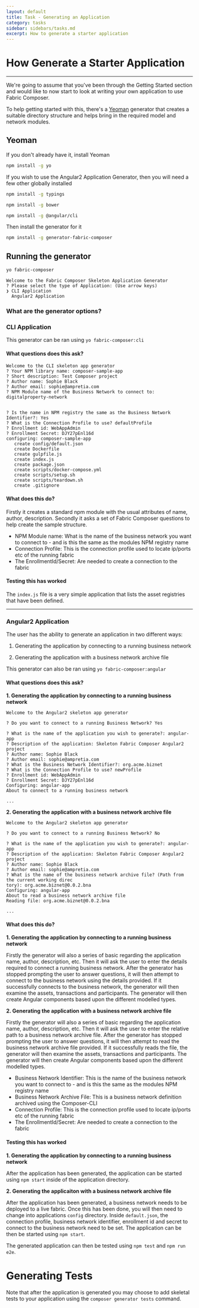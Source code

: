 ```yaml
---
layout: default
title: Task - Generating an Application
category: tasks
sidebar: sidebars/tasks.md
excerpt: How to generate a starter application
---
```


# How Generate a Starter Application

---

We're going to assume that you've been through the Getting Started section and would like to now start to look at writing your own application to use Fabric Composer.

To help getting started with this, there's a [Yeoman](http://yeoman.io/) generator that creates a suitable directory structure and helps bring in the required model and network modules.

## Yeoman

If you don't already have it, install Yeoman

```bash
npm install -g yo
```


If you wish to use the Angular2 Application Generator, then you will need a few other globally installed

```bash
npm install -g typings

npm install -g bower

npm install -g @angular/cli
```


Then install the generator for it


```bash
npm install -g generator-fabric-composer
```


## Running the generator

```bash
yo fabric-composer
```

```
Welcome to the Fabric Composer Skeleton Application Generator
? Please select the type of Application: (Use arrow keys)
❯ CLI Application
  Angular2 Application
```

### What are the generator options?

### CLI Application

This generator can be ran using ```yo fabric-composer:cli```

#### What questions does this ask?

```
Welcome to the CLI skeleton app generator
? Your NPM library name: composer-sample-app
? Short description: Test Composer project
? Author name: Sophie Black
? Author email: sophie@ampretia.com
? NPM Module name of the Business Network to connect to: digitalproperty-network


? Is the name in NPM registry the same as the Business Network Identifier?: Yes
? What is the Connection Profile to use? defaultProfile
? Enrollment id: WebAppAdmin
? Enrollment Secret: DJY27pEnl16d
configuring: composer-sample-app
   create config/default.json
   create Dockerfile
   create gulpfile.js
   create index.js
   create package.json
   create scripts/docker-compose.yml
   create scripts/setup.sh
   create scripts/teardown.sh
   create .gitignore
```

#### What does this do?
Firstly it creates a standard npm module with the usual attributes of name, author, description.
Secondly it asks a set of Fabric Composer questions to help create the sample structure.

- NPM Module name:  What is the name of the business network you want to connect to - and is this the same as the modules NPM registry name
- Connection Profile:  This is the connection profile used to locate ip/ports etc of the running fabric
- The EnrollmentId/Secret: Are needed to create a connection to the fabric

#### Testing this has worked
The `index.js` file is a very simple application that lists the asset registries that have been defined.

---

### Angular2 Application

The user has the ability to generate an application in two different ways:

1. Generating the application by connecting to a running business network

2. Generating the application with a business network archive file

This generator can also be ran using ```yo fabric-composer:angular```

#### What questions does this ask?


**1. Generating the application by connecting to a running business network**

```
Welcome to the Angular2 skeleton app generator

? Do you want to connect to a running Business Network? Yes

? What is the name of the application you wish to generate?: angular-app
? Description of the application: Skeleton Fabric Composer Angular2 project
? Author name: Sophie Black
? Author email: sophie@ampretia.com
? What is the Business Network Identifier?: org.acme.biznet
? What is the Connection Profile to use? newProfile
? Enrollment id: WebAppAdmin
? Enrollment Secret: DJY27pEnl16d
Configuring: angular-app
About to connect to a running business network

...
```


**2. Generating the application with a business network archive file**

```
Welcome to the Angular2 skeleton app generator

? Do you want to connect to a running Business Network? No

? What is the name of the application you wish to generate?: angular-app
? Description of the application: Skeleton Fabric Composer Angular2 project
? Author name: Sophie Black
? Author email: sophie@ampretia.com
? What is the name of the business network archive file? (Path from the current working direc
tory): org.acme.biznet@0.0.2.bna
Configuring: angular-app
About to read a business network archive file
Reading file: org.acme.biznet@0.0.2.bna

...
```


#### What does this do?

**1. Generating the application by connecting to a running business network**

Firstly the generator will also a series of basic regarding the application name, author, description, etc.
Then it will ask the user to enter the details required to connect a running business network.
After the generator has stopped prompting the user to answer questions, it will then attempt to connect to the business network using the details provided.
If it successfully connects to the business network, the generator will then examine the assets, transactions and participants.
The generator will then create Angular components based upon the different modelled types.


**2. Generating the application with a business network archive file**

Firstly the generator will also a series of basic regarding the application name, author, description, etc.
Then it will ask the user to enter the relative path to a business network archive file.
After the generator has stopped prompting the user to answer questions, it will then attempt to read the business network archive file provided.
If it successfully reads the file, the generator will then examine the assets, transactions and participants.
The generator will then create Angular components based upon the different modelled types.


- Business Network Identifier:  This is the name of the business network you want to connect to - and is this the same as the modules NPM registry name
- Business Network Archive File: This is a business network definition archived using the Composer-CLI
- Connection Profile:  This is the connection profile used to locate ip/ports etc of the running fabric
- The EnrollmentId/Secret: Are needed to create a connection to the fabric


#### Testing this has worked

**1. Generating the application by connecting to a running business network**

After the application has been generated, the application can be started using ``npm start`` inside of the application directory.

**2. Generating the applicaiton with a business network archive file**

After the application has been generated, a business network needs to be deployed to a live fabric.
Once this has been done, you will then need to change into applications ``config`` directory.
Inside ``default.json``, the connection profile, business network identifier, enrollment id and secret to connect to the business network need to be set.
The application can be then be started using ``npm start``.


The generated application can then be tested using ``npm test`` and ``npm run e2e``.

# Generating Tests

Note that after the application is generated you may choose to add skeletal tests to your application using the `composer generator tests` command.
